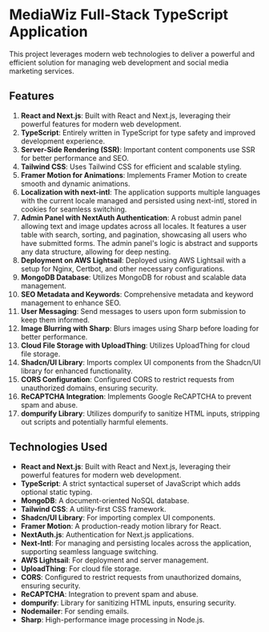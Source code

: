 # MediaWiz Full-Stack TypeScript Application

This project leverages modern web technologies to deliver a powerful and efficient solution for managing web development and social media marketing services.

## Features

1. **React and Next.js**: Built with React and Next.js, leveraging their powerful features for modern web development.
2. **TypeScript**: Entirely written in TypeScript for type safety and improved development experience.
3. **Server-Side Rendering (SSR)**: Important content components use SSR for better performance and SEO.
4. **Tailwind CSS**: Uses Tailwind CSS for efficient and scalable styling.
5. **Framer Motion for Animations**: Implements Framer Motion to create smooth and dynamic animations.
6. **Localization with next-intl**: The application supports multiple languages with the current locale managed and persisted using next-intl, stored in cookies for seamless switching.
7. **Admin Panel with NextAuth Authentication**: A robust admin panel allowing text and image updates across all locales. It features a user table with search, sorting, and pagination, showcasing all users who have submitted forms. The admin panel's logic is abstract and supports any data structure, allowing for deep nesting.
8. **Deployment on AWS Lightsail**: Deployed using AWS Lightsail with a setup for Nginx, Certbot, and other necessary configurations.
9. **MongoDB Database**: Utilizes MongoDB for robust and scalable data management.
10. **SEO Metadata and Keywords**: Comprehensive metadata and keyword management to enhance SEO.
11. **User Messaging**: Send messages to users upon form submission to keep them informed.
12. **Image Blurring with Sharp**: Blurs images using Sharp before loading for better performance.
13. **Cloud File Storage with UploadThing**: Utilizes UploadThing for cloud file storage.
14. **Shadcn/UI Library**: Imports complex UI components from the Shadcn/UI library for enhanced functionality.
15. **CORS Configuration**: Configured CORS to restrict requests from unauthorized domains, ensuring security.
16. **ReCAPTCHA Integration**: Implements Google ReCAPTCHA to prevent spam and abuse.
17. **dompurify Library**: Utilizes dompurify to sanitize HTML inputs, stripping out scripts and potentially harmful elements.

## Technologies Used

- **React and Next.js**: Built with React and Next.js, leveraging their powerful features for modern web development.
- **TypeScript**: A strict syntactical superset of JavaScript which adds optional static typing.
- **MongoDB**: A document-oriented NoSQL database.
- **Tailwind CSS**: A utility-first CSS framework.
- **Shadcn/UI Library**: For importing complex UI components.
- **Framer Motion**: A production-ready motion library for React.
- **NextAuth.js**: Authentication for Next.js applications.
- **Next-Intl**: For managing and persisting locales across the application, supporting seamless language switching.
- **AWS Lightsail**: For deployment and server management.
- **UploadThing**: For cloud file storage.
- **CORS**: Configured to restrict requests from unauthorized domains, ensuring security.
- **ReCAPTCHA**: Integration to prevent spam and abuse.
- **dompurify**: Library for sanitizing HTML inputs, ensuring security.
- **Nodemailer**: For sending emails.
- **Sharp**: High-performance image processing in Node.js.






